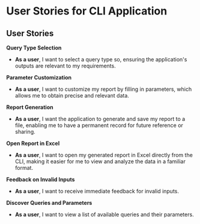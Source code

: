 # User Stories for CLI Application

## User Stories
**Query Type Selection**
- **As a user**, I want to select a query type so, ensuring the application's outputs are relevant to my requirements.

**Parameter Customization**
- **As a user**, I want to customize my report by filling in parameters, which allows me to obtain precise and relevant data.

**Report Generation**
- **As a user**, I want the application to generate and save my report to a file, enabling me to have a permanent record for future reference or sharing.

**Open Report in Excel**
- **As a user**, I want to open my generated report in Excel directly from the CLI, making it easier for me to view and analyze the data in a familiar format.

**Feedback on Invalid Inputs**
- **As a user**, I want to receive immediate feedback for invalid inputs.

**Discover Queries and Parameters**
- **As a user**, I want to view a list of available queries and their parameters.